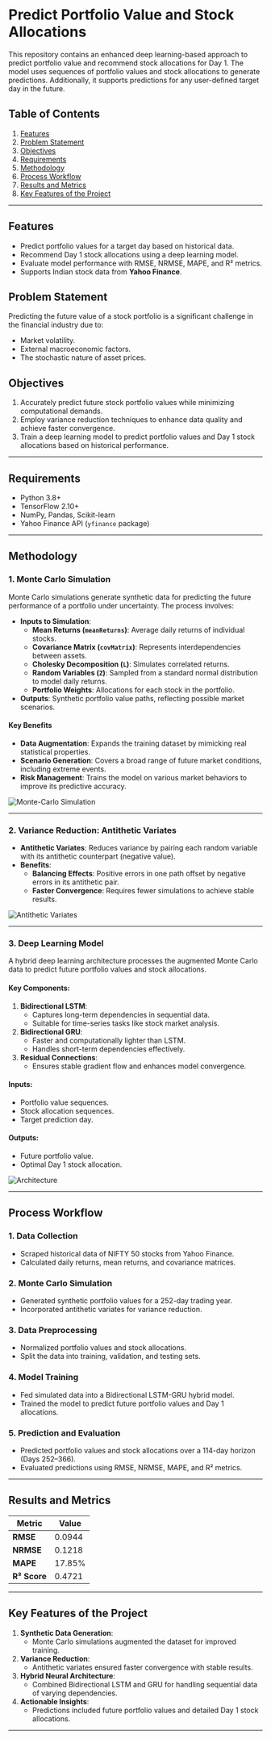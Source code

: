 # Predict Portfolio Value and Stock Allocations

This repository contains an enhanced deep learning-based approach to predict portfolio value and recommend stock allocations for Day 1. The model uses sequences of portfolio values and stock allocations to generate predictions. Additionally, it supports predictions for any user-defined target day in the future.

## Table of Contents

1. [Features](#Features)
2. [Problem Statement](#problem-statement)
3. [Objectives](#objectives)
4. [Requirements](#requirements)
5. [Methodology](#methodology)
6. [Process Workflow](#process-workflow)
7. [Results and Metrics](#results-and-metrics)
8. [Key Features of the Project](#key-features-of-the-project)

---

## Features

-   Predict portfolio values for a target day based on historical data.
-   Recommend Day 1 stock allocations using a deep learning model.
-   Evaluate model performance with RMSE, NRMSE, MAPE, and R² metrics.
-   Supports Indian stock data from **Yahoo Finance**.

## Problem Statement

Predicting the future value of a stock portfolio is a significant challenge in the financial industry due to:

-   Market volatility.
-   External macroeconomic factors.
-   The stochastic nature of asset prices.

## Objectives

1. Accurately predict future stock portfolio values while minimizing computational demands.
2. Employ variance reduction techniques to enhance data quality and achieve faster convergence.
3. Train a deep learning model to predict portfolio values and Day 1 stock allocations based on historical performance.

---

## Requirements

-   Python 3.8+
-   TensorFlow 2.10+
-   NumPy, Pandas, Scikit-learn
-   Yahoo Finance API (`yfinance` package)

---

## Methodology

### 1. Monte Carlo Simulation

Monte Carlo simulations generate synthetic data for predicting the future performance of a portfolio under uncertainty. The process involves:

-   **Inputs to Simulation**:
    -   **Mean Returns (`meanReturns`)**: Average daily returns of individual stocks.
    -   **Covariance Matrix (`covMatrix`)**: Represents interdependencies between assets.
    -   **Cholesky Decomposition (`L`)**: Simulates correlated returns.
    -   **Random Variables (`Z`)**: Sampled from a standard normal distribution to model daily returns.
    -   **Portfolio Weights**: Allocations for each stock in the portfolio.
-   **Outputs**: Synthetic portfolio value paths, reflecting possible market scenarios.

#### Key Benefits

-   **Data Augmentation**: Expands the training dataset by mimicking real statistical properties.
-   **Scenario Generation**: Covers a broad range of future market conditions, including extreme events.
-   **Risk Management**: Trains the model on various market behaviors to improve its predictive accuracy.

![Monte-Carlo Simulation](Images/simulation.png)

---

### 2. Variance Reduction: Antithetic Variates

-   **Antithetic Variates**: Reduces variance by pairing each random variable with its antithetic counterpart (negative value).
-   **Benefits**:
    -   **Balancing Effects**: Positive errors in one path offset by negative errors in its antithetic pair.
    -   **Faster Convergence**: Requires fewer simulations to achieve stable results.

![Antithetic Variates](Images/variance.png)

---

### 3. Deep Learning Model

A hybrid deep learning architecture processes the augmented Monte Carlo data to predict future portfolio values and stock allocations.

#### Key Components:

1. **Bidirectional LSTM**:
    - Captures long-term dependencies in sequential data.
    - Suitable for time-series tasks like stock market analysis.
2. **Bidirectional GRU**:
    - Faster and computationally lighter than LSTM.
    - Handles short-term dependencies effectively.
3. **Residual Connections**:
    - Ensures stable gradient flow and enhances model convergence.

#### Inputs:

-   Portfolio value sequences.
-   Stock allocation sequences.
-   Target prediction day.

#### Outputs:

-   Future portfolio value.
-   Optimal Day 1 stock allocation.

![Architecture](Images/architecture.png)

---

## Process Workflow

### 1. Data Collection

-   Scraped historical data of NIFTY 50 stocks from Yahoo Finance.
-   Calculated daily returns, mean returns, and covariance matrices.

### 2. Monte Carlo Simulation

-   Generated synthetic portfolio values for a 252-day trading year.
-   Incorporated antithetic variates for variance reduction.

### 3. Data Preprocessing

-   Normalized portfolio values and stock allocations.
-   Split the data into training, validation, and testing sets.

### 4. Model Training

-   Fed simulated data into a Bidirectional LSTM-GRU hybrid model.
-   Trained the model to predict future portfolio values and Day 1 allocations.

### 5. Prediction and Evaluation

-   Predicted portfolio values and stock allocations over a 114-day horizon (Days 252–366).
-   Evaluated predictions using RMSE, NRMSE, MAPE, and R² metrics.

---

## Results and Metrics

| Metric       | Value  |
| ------------ | ------ |
| **RMSE**     | 0.0944 |
| **NRMSE**    | 0.1218 |
| **MAPE**     | 17.85% |
| **R² Score** | 0.4721 |

---

## Key Features of the Project

1. **Synthetic Data Generation**:
    - Monte Carlo simulations augmented the dataset for improved training.
2. **Variance Reduction**:
    - Antithetic variates ensured faster convergence with stable results.
3. **Hybrid Neural Architecture**:
    - Combined Bidirectional LSTM and GRU for handling sequential data of varying dependencies.
4. **Actionable Insights**:
    - Predictions included future portfolio values and detailed Day 1 stock allocations.

---
